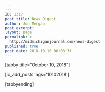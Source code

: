 ```yaml
---
---
ID: 1317
post_title: News Digest
author: Jon Morgan
post_excerpt:
layout: page
permalink: >
  http://midmichiganjournal.com/news-digest
published: true
post_date: 2018-10-10 00:03:39
---
```

[tabby title="October 10, 2018"]

[ic_add_posts tags='10102018']

[tabbyending]
